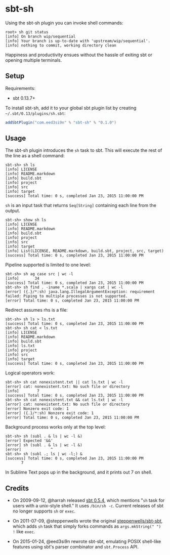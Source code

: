 sbt-sh
======

Using the sbt-sh plugin you can invoke shell commands:

```
root> sh git status
[info] On branch wip/sequential
[info] Your branch is up-to-date with 'upstream/wip/sequential'.
[info] nothing to commit, working directory clean
```

Happiness and productivity ensues without the hassle of exiting sbt or opening multiple terminals.  

Setup
-----

Requirements:

- sbt 0.13.7+

To install sbt-sh, add it to your global sbt plugin list by creating `~/.sbt/0.13/plugins/sh.sbt`:

```scala
addSbtPlugin("com.eed3si9n" % "sbt-sh" % "0.1.0")
```

Usage
-----

The sbt-sh plugin introduces the `sh` task to sbt. This will execute the rest of the line as a shell command:

```
sbt-sh> sh ls
[info] LICENSE
[info] README.markdown
[info] build.sbt
[info] project
[info] src
[info] target
[success] Total time: 0 s, completed Jan 23, 2015 11:00:00 PM
```

`sh` is an input task that returns `Seq[String]` containing each line from the output.

```
sbt-sh> show sh ls
[info] LICENSE
[info] README.markdown
[info] build.sbt
[info] project
[info] src
[info] target
[info] List(LICENSE, README.markdown, build.sbt, project, src, target)
[success] Total time: 0 s, completed Jan 23, 2015 11:00:00 PM
```

Pipeline supported is limited to one level:

```
sbt-sh> sh ag case src | wc -l
[info]       34
[success] Total time: 0 s, completed Jan 23, 2015 11:00:00 PM
sbt-sh> sh find . -iname *.scala | xargs cat | wc -l
[error] ({.}/*:sh) java.lang.IllegalArgumentException: requirement failed: Piping to multiple processes is not supported.
[error] Total time: 0 s, completed Jan 23, 2015 11:00:00 PM
```

Redirect assumes rhs is a file:

```
sbt-sh> sh ls > ls.txt
[success] Total time: 0 s, completed Jan 23, 2015 11:00:00 PM
sbt-sh> sh cat < ls.txt
[info] LICENSE
[info] README.markdown
[info] build.sbt
[info] ls.txt
[info] project
[info] src
[info] target
[success] Total time: 0 s, completed Jan 23, 2015 11:00:00 PM
```

Logical operators work:

```
sbt-sh> sh cat nonexistent.txt || cat ls.txt | wc -l
[error] cat: nonexistent.txt: No such file or directory
[info]        7
[success] Total time: 0 s, completed Jan 23, 2015 11:00:00 PM
sbt-sh> sh cat nonexistent.txt && cat ls.txt | wc -l
[error] cat: nonexistent.txt: No such file or directory
[error] Nonzero exit code: 1
[error] ({.}/*:sh) Nonzero exit code: 1
[error] Total time: 0 s, completed Jan 23, 2015 11:00:00 PM
```

Background process works only at the top level:

```
sbt-sh> sh (subl . & ls | wc -l &)
[error] Expected '&&'
[error] sh (subl . & ls | wc -l &)
[error]             ^
sbt-sh> sh (subl .; ls | wc -l;) &
[success] Total time: 0 s, completed Jan 23, 2015 11:00:00 PM
       7
```

In Sublime Text pops up in the background, and it prints out 7 on shell.

Credits
-------

- On 2009-09-12, @harrah released [sbt 0.5.4][sbt054], which mentions "`sh` task for users with a unix-style shell." It uses `/bin/sh -c`. Current releases of sbt no longer supports `sh` or `exec`.
- On 2011-07-09, @steppenwells wrote the original [steppenwells/sbt-sbt][steppenwells/sbt-sbt], which adds `sh` task that simply forks commands as `args.mkString(" ") !` like `exec`.
- On 2015-01-24, @eed3si9n rewrote sbt-sbt, emulating POSIX shell-like features using sbt's parser combinator and `sbt.Process` API.

  [sbt054]: http://www.scala-sbt.org/0.7.7/docs/ChangeSummary_0_5_4.html
  [steppenwells/sbt-sbt]: https://github.com/steppenwells/sbt-sh
